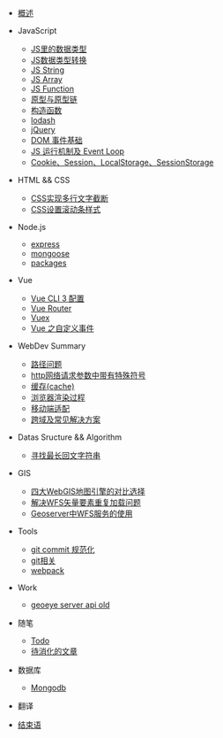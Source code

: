 <!-- docs/_sidebar.md -->

* [概述](README.md)

* JavaScript
  * [JS里的数据类型](javascript/JS里的数据类型.md) 
  * [JS数据类型转换](javascript/JS数据类型转换.md) 
  * [JS String](javascript/string.md) 
  * [JS Array](javascript/array.md) 
  * [JS Function](javascript/function.md) 
  * [原型与原型链](javascript/原型与原型链.md) 
  * [构造函数](javascript/构造函数.md) 
  * [lodash](javascript/lodash.md)
  * [jQuery](javascript/jquery.md)
  * [DOM 事件基础](javascript/dom事件.md)
  * [JS 运行机制及 Event Loop](javascript/EventLoop.md)
  * [Cookie、Session、LocalStorage、SessionStorage](javascript/浏览器存储.md)

* HTML && CSS
  * [CSS实现多行文字截断](html&css/CSS实现多行文字截断.md)
  * [CSS设置滚动条样式](html&css/CSS设置滚动条样式.md)

* Node.js
  * [express](node/express.md)
  * [mongoose](node/mongoose.md)
  * [packages](node/packages.md)

* Vue
  * [Vue CLI 3 配置](vue/vue-cli3.md)
  * [Vue Router](vue/vue-router.md)
  * [Vuex](vue/vuex.md)
  * [Vue 之自定义事件](vue/vue之自定义事件.md)

* WebDev Summary
  * [路径问题](webdev_summary/路径.md)
  * [http网络请求参数中带有特殊符号](webdev_summary/http网络请求参数中带有特殊符号.md)
  * [缓存(cache)](webdev_summary/cache.md)
  * [浏览器渲染过程](webdev_summary/浏览器渲染过程.md)
  * [移动端适配](webdev_summary/移动端适配.md)
  * [跨域及常见解决方案](webdev_summary/跨域及常见解决方案.md)

* Datas Sructure && Algorithm
  * [寻找最长回文字符串](datastructure_algorithm/寻找最长回文字符串.md)

* GIS
  * [四大WebGIS地图引擎的对比选择](gis/四大webgis地图引擎的对比选择.md)
  * [解决WFS矢量要素重复加载问题](gis/解决WFS矢量要素重复加载问题.md)
  * [Geoserver中WFS服务的使用](gis/Geoserver中WFS服务的使用.md)

* Tools
  * [git commit 规范化](tools/git提交信息规范化.md)
  * [git相关](tools/git相关.md)
  * [webpack](tools/webpack.md)

* Work
  * [geoeye server api old](work/geoeye-server-api.md)

* 随笔
  * [Todo](随笔/todo.md)
  * [待消化的文章](随笔/文章.md)

* 数据库
  * [Mongodb](database/mongodb.md)

* 翻译

* [结束语](end.md)
